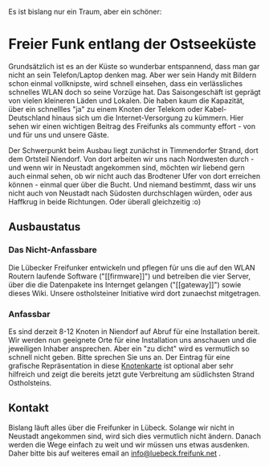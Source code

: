 Es ist bislang nur ein Traum, aber ein schöner:
# Freier Funk entlang der Ostseeküste

Grundsätzlich ist es an der Küste so wunderbar entspannend, dass man gar nicht an sein Telefon/Laptop denken mag. Aber wer sein Handy mit Bildern schon einmal vollknipste, wird schnell einsehen, dass ein verlässliches schnelles WLAN doch so seine Vorzüge hat. Das Saisongeschäft ist geprägt von vielen kleineren Läden und Lokalen. Die haben kaum die Kapazität, über ein schnellles "ja" zu einem Knoten der Telekom oder Kabel-Deutschland hinaus sich um die Internet-Versorgung zu kümmern. Hier sehen wir einen wichtigen Beitrag des Freifunks als communty effort - von und für uns und unsere Gäste.

Der Schwerpunkt beim Ausbau liegt zunächst in Timmendorfer Strand, dort dem Ortsteil Niendorf. Von dort arbeiten wir uns nach Nordwesten durch - und wenn wir in Neustadt angekommen sind, möchten wir liebend gern auch einmal sehen, ob wir nicht auch das Brodtener Ufer von dort erreichen können - einmal quer über die Bucht. Und niemand bestimmt, dass wir uns nicht auch von Neustadt nach Südosten durchschlagen würden, oder aus Haffkrug in beide Richtungen. Oder überall gleichzeitig :o)

## Ausbaustatus

### Das Nicht-Anfassbare

Die Lübecker Freifunker entwickeln und pflegen für uns die auf den WLAN Routern laufende Software ("[[firmware]]")  und betreiben die vier Server, über die die Datenpakete ins Internget gelangen ("[[gateway]]") sowie dieses Wiki. Unsere ostholsteiner Initiative wird dort zunaechst mitgetragen. 

### Anfassbar

Es sind derzeit 8-12 Knoten in Niendorf auf Abruf für eine Installation bereit. Wir werden nun geeignete Orte für eine Installation uns anschauen und die jeweiligen Inhaber ansprechen. Aber ein "zu dicht" wird es vermutlich so schnell nicht geben. Bitte sprechen Sie uns an. Der Eintrag für eine grafische Repräsentation in diese [Knotenkarte](http://luebeck.freifunk.net/map/geomap.html) ist optional aber sehr hilfreich und zeigt die bereits jetzt gute Verbreitung am südlichsten Strand Ostholsteins.

## Kontakt

Bislang läuft alles über die Freifunker in Lübeck. Solange wir nicht in Neustadt angekommen sind, wird sich dies vermutlich nicht ändern. Danach werden die Wege einfach zu weit und wir müssen uns etwas ausdenken. Daher bitte bis auf weiteres email an info@luebeck.freifunk.net .




